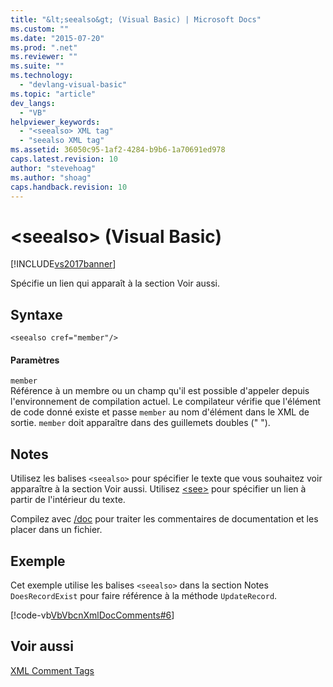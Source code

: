 ```yaml
---
title: "&lt;seealso&gt; (Visual Basic) | Microsoft Docs"
ms.custom: ""
ms.date: "2015-07-20"
ms.prod: ".net"
ms.reviewer: ""
ms.suite: ""
ms.technology: 
  - "devlang-visual-basic"
ms.topic: "article"
dev_langs: 
  - "VB"
helpviewer_keywords: 
  - "<seealso> XML tag"
  - "seealso XML tag"
ms.assetid: 36050c95-1af2-4284-b9b6-1a70691ed978
caps.latest.revision: 10
author: "stevehoag"
ms.author: "shoag"
caps.handback.revision: 10
---
```

# &lt;seealso&gt; (Visual Basic)
[!INCLUDE[vs2017banner](../../../visual-basic/includes/vs2017banner.md)]

Spécifie un lien qui apparaît à la section Voir aussi.  
  
## Syntaxe  
  
```  
<seealso cref="member"/>  
```  
  
#### Paramètres  
 `member`  
 Référence à un membre ou un champ qu'il est possible d'appeler depuis l'environnement de compilation actuel.  Le compilateur vérifie que l'élément de code donné existe et passe `member` au nom d'élément dans le XML de sortie.  `member` doit apparaître dans des guillemets doubles \(" "\).  
  
## Notes  
 Utilisez les balises `<seealso>` pour spécifier le texte que vous souhaitez voir apparaître à la section Voir aussi.  Utilisez [\<see\>](../../../visual-basic/language-reference/xmldoc/see.md) pour spécifier un lien à partir de l'intérieur du texte.  
  
 Compilez avec [\/doc](../../../visual-basic/reference/command-line-compiler/doc.md) pour traiter les commentaires de documentation et les placer dans un fichier.  
  
## Exemple  
 Cet exemple utilise les balises `<seealso>` dans la section Notes `DoesRecordExist` pour faire référence à la méthode `UpdateRecord`.  
  
 [!code-vb[VbVbcnXmlDocComments#6](../../../visual-basic/language-reference/xmldoc/codesnippet/visualbasic/seealso_1.vb)]  
  
## Voir aussi  
 [XML Comment Tags](../../../visual-basic/language-reference/xmldoc/recommended-xml-tags-for-documentation-comments.md)